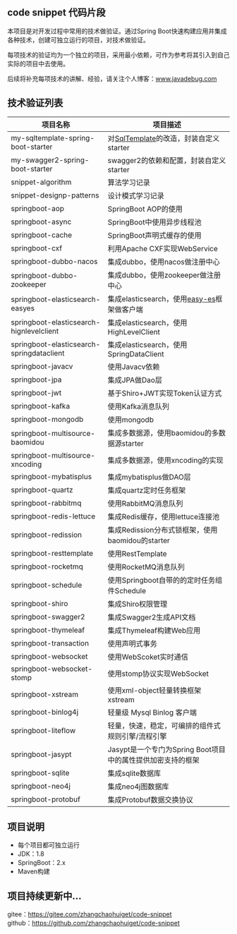 ## code snippet 代码片段

本项目是对开发过程中常用的技术做验证。通过Spring Boot快速构建应用并集成各种技术，创建可独立运行的项目，对技术做验证。

每项技术的验证均为一个独立的项目，采用最小依赖，可作为参考将其引入到自己实际的项目中去使用。

后续将补充每项技术的讲解、经验，请关注个人博客：www.javadebug.com

## 技术验证列表

| 项目名称                                  | 项目描述                                                     |
| ----------------------------------------- | ------------------------------------------------------------ |
| my-sqltemplate-spring-boot-starter        | 对[SqlTemplate](https://gitee.com/link?target=https%3A%2F%2Fgithub.com%2Fwenzuojing%2FSqlTemplate)的改造，封装自定义starter |
| my-swagger2-spring-boot-starter           | swagger2的依赖和配置，封装自定义starter                      |
| snippet-algorithm                         | 算法学习记录                                                 |
| snippet-designp-patterns                  | 设计模式学习记录                                             |
| springboot-aop                            | SpringBoot AOP的使用                                         |
| springboot-async                          | SpringBoot中使用异步线程池                                   |
| springboot-cache                          | SpringBoot声明式缓存的使用                                   |
| springboot-cxf                            | 利用Apache CXF实现WebService                                 |
| springboot-dubbo-nacos                    | 集成dubbo，使用nacos做注册中心                               |
| springboot-dubbo-zookeeper                | 集成dubbo，使用zookeeper做注册中心                           |
| springboot-elasticsearch-easyes           | 集成elasticsearch，使用[easy-es](https://www.easy-es.cn/)框架做客户端 |
| springboot-elasticsearch-hignlevelclient  | 集成elasticsearch，使用HighLevelClient                       |
| springboot-elasticsearch-springdataclient | 集成elasticsearch，使用SpringDataClient                      |
| springboot-javacv                         | 使用Javacv依赖                                               |
| springboot-jpa                            | 集成JPA做Dao层                                               |
| springboot-jwt                            | 基于Shiro+JWT实现Token认证方式                               |
| springboot-kafka                          | 使用Kafka消息队列                                            |
| springboot-mongodb                        | 使用mongodb                                                  |
| springboot-multisource-baomidou           | 集成多数据源，使用baomidou的多数据源starter                  |
| springboot-multisource-xncoding           | 集成多数据源，使用xncoding的实现                             |
| springboot-mybatisplus                    | 集成mybatisplus做DAO层                                       |
| springboot-quartz                         | 集成quartz定时任务框架                                       |
| springboot-rabbitmq                       | 使用RabbitMQ消息队列                                         |
| springboot-redis-lettuce                  | 集成Redis缓存，使用lettuce连接池                             |
| springboot-redission                      | 集成Redission分布式锁框架，使用baomidou的starter             |
| springboot-resttemplate                   | 使用RestTemplate                                             |
| springboot-rocketmq                       | 使用RocketMQ消息队列                                         |
| springboot-schedule                       | 使用Springboot自带的的定时任务组件Schedule                   |
| springboot-shiro                          | 集成Shiro权限管理                                            |
| springboot-swagger2                       | 集成Swagger2生成API文档                                      |
| springboot-thymeleaf                      | 集成Thymeleaf构建Web应用                                     |
| springboot-transaction                    | 使用声明式事务                                               |
| springboot-websocket                      | 使用WebScoket实时通信                                        |
| springboot-websocket-stomp                | 使用stomp协议实现WebSocket                                   |
| springboot-xstream                        | 使用xml-object轻量转换框架xstream                            |
| springboot-binlog4j                       | 轻量级 Mysql Binlog 客户端                                   |
| springboot-liteflow                       | 轻量，快速，稳定，可编排的组件式规则引擎/流程引擎            |
| springboot-jasypt                         | Jasypt是一个专门为Spring Boot项目中的属性提供加密支持的框架  |
| springboot-sqlite                         | 集成sqlite数据库                                             |
| springboot-neo4j                          | 集成neo4j图数据库                                            |
| springboot-protobuf                       | 集成Protobuf数据交换协议                                     |



## 项目说明

- 每个项目都可独立运行
- JDK：1.8
- SpringBoot：2.x
- Maven构建



## 项目持续更新中...  
gitee：https://gitee.com/zhangchaohuiget/code-snippet  
github：https://github.com/zhangchaohuiget/code-snippet


